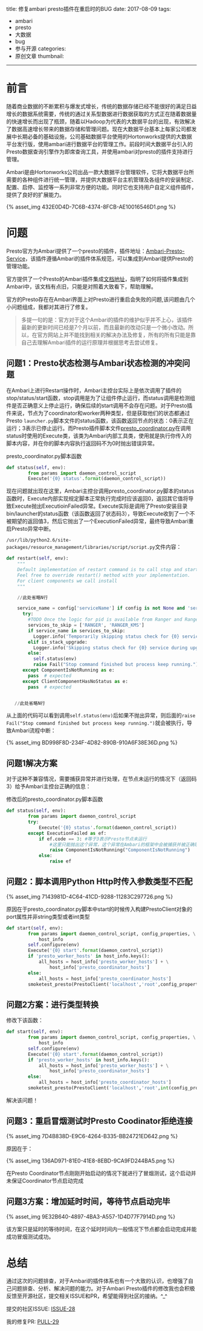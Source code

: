title: 修复ambari presto插件在重启时的BUG
date: 2017-08-09
tags:
 - ambari
 - presto
 - 大数据
 - bug
 - 参与开源
categories:
 - 原创文章
thumbnail: 
---

# 前言

随着商业数据的不断累积与爆发式增长，传统的数据存储已经不能很好的满足日益增长的数据系统需要，传统的通过关系型数据进行数据获取的方式正在随着数据量的快速增长而出现了瓶颈，随着以Hadoop为代表的大数据平台的出现，有效解决了数据高速增长带来的数据存储和管理问题。现在大数据平台基本上每家公司都发展中长期必备的基础设施，公司基础数据平台使用的Hortonworks提供的大数据平台发行版，使用ambari进行数据平台的管理工作。前段时间大数据平台引入的Presto数据查询引擎作为即席查询工具，并使用ambari对presto的插件支持进行管理。

Ambari是由Hortonworks公司出品一款大数据平台管理软件，它将大数据平台所需要的各种组件进行统一管理，并提供大数据平台主机管理及各组件的安装制定、配置、启停、监控等一系列非常方便的功能。同时它也支持用户自定义组件插件，提供了良好的扩展能力。

<!-- more -->

{% asset_img 432E0D4D-7C6B-4374-8FCB-AE10016546D1.png %}

# 问题

Presto官方为Ambari提供了一个presto的插件，插件地址：[Ambari-Presto-Service](https://github.com/prestodb/ambari-presto-service)，该插件遵循Ambari的插件体系规范，可以集成到Ambari提供Presto的管理功能。

官方提供了一个Presto的Ambari插件集成[文档地址](https://prestodb.io/ambari-presto-service/getting-started.html#)，指明了如何将插件集成到Ambari中，该文档有点旧，只能是对照着大致看下，帮助理解。

官方的Presto存在在Ambari界面上对Presto进行重启会失败的问题,该问题由几个小问题组成，我都对其进行了修复。

> 多提一句的是：官方对于这个Ambari的插件的维护似乎并不上心，该插件最新的更新时间已经是7个月以前，而且最新的改动只是一个微小改动。所以，在官方网站上并不能找到相关的解决办法及修复，所有的所有只能是靠自己去理解Ambari插件的运行原理并根据思考去尝试修复。

## 问题1：Presto状态检测与Ambari状态检测的冲突问题

在Ambari上进行Restart操作时，Ambari主控台实际上是依次调用了插件的stop/status/start函数，stop调用是为了让组件停止运行，而status调用是检测组件是否正确意义上停止运行，确保后续的start调用不会存在问题。对于Presto插件来说，节点为了coordinator和worker两种类型，但是获取他们的状态都通过Presto `launcher.py`脚本文件的status函数，该函数返回节点的状态：0表示正在运行；3表示已停止运行。而Presto插件脚本文件[presto_coordinator.py](https://github.com/prestodb/ambari-presto-service/blob/master/package/scripts/presto_coordinator.py)在调用status时使用的Execute类，该类为Ambari内部工具类，使用就是执行你传入的脚本内容，并在你的脚本内容执行返回码不为0时抛出错误异常。

presto_coordinator.py脚本函数

```python
def status(self, env):
        from params import daemon_control_script
        Execute('{0} status'.format(daemon_control_script))
```

现在问题就出现在这里，Ambari主控台调用presto_coordinator.py脚本的status函数时，Execute内部实现规定脚本正常执行完成时应该返回0，返回其它值将导致Execute抛出ExecutioinFailed异常。Execute实际是调用了Presto安装目录bin/launcher的status函数（该函数返回了状态码3），导致Execute收到了一个不被期望的返回值3，然后它抛出了一个ExecutionFailed异常，最终导致Ambari重启Presto异常中断。

  `/usr/lib/python2.6/site-packages/resource_management/libraries/script/script.py`文件内容：

```python
def restart(self, env):
    """
    Default implementation of restart command is to call stop and start methods
    Feel free to override restart() method with your implementation.
    For client components we call install
    """

    //此处省略N行

    service_name = config['serviceName'] if config is not None and 'serviceName' in config else None
      try:
        #TODO Once the logic for pid is available from Ranger and Ranger KMS code, will remove the below if block.
        services_to_skip = ['RANGER', 'RANGER_KMS']
        if service_name in services_to_skip:
          Logger.info('Temporarily skipping status check for {0} service only.'.format(service_name))
        elif is_stack_upgrade:
          Logger.info('Skipping status check for {0} service during upgrade'.format(service_name))
        else:
          self.status(env)
          raise Fail("Stop command finished but process keep running.")
      except ComponentIsNotRunning as e:
        pass  # expected
      except ClientComponentHasNoStatus as e:
        pass  # expected


   //此处省略N行


```
从上面的代码可以看到调用`self.status(env)`后如果不抛出异常，则后面的`raise Fail("Stop command finished but process keep running.")`就会被执行，导致Ambari流程中断：

{% asset_img BD998F8D-234F-4D82-890B-910A6F38E36D.png %}

## 问题1解决方案

对于这种不兼容情况，需要捕获异常并进行处理，在节点未运行的情况下（返回码3）给予Ambari主控台正确的信息：

修改后的presto_coordinator.py脚本函数
```python
def status(self, env):
        from params import daemon_control_script
        try:
            Execute('{0} status'.format(daemon_control_script))
        except ExecutionFailed as ef:
            if ef.code == 3: #等于3表示Presto节点未运行
                #这里只能抛出这个异常，这个异常在Ambari的框架中会被捕获并被正确理解和处理
                raise ComponentIsNotRunning("ComponentIsNotRunning")
            else:
                raise ef
```

## 问题2：脚本调用Python Http时传入参数类型不匹配

{% asset_img 7143981D-4C64-41CD-9288-11283C297726.png %}

原因在于presto_coordinator.py脚本中start的时候传入构建PrestoClient对象的port属性并非string类型或者int类型

```python
def start(self, env):
        from params import daemon_control_script, config_properties, \
            host_info
        self.configure(env)
        Execute('{0} start'.format(daemon_control_script))
        if 'presto_worker_hosts' in host_info.keys():
            all_hosts = host_info['presto_worker_hosts'] + \
                host_info['presto_coordinator_hosts']
        else:
            all_hosts = host_info['presto_coordinator_hosts']
        smoketest_presto(PrestoClient('localhost','root',config_properties['http-server.http.port']),all_hosts)

```
## 问题2方案：进行类型转换

修改下该函数：
```python
def start(self, env):
        from params import daemon_control_script, config_properties, \
            host_info
        self.configure(env)
        Execute('{0} start'.format(daemon_control_script))
        if 'presto_worker_hosts' in host_info.keys():
            all_hosts = host_info['presto_worker_hosts'] + \
                host_info['presto_coordinator_hosts']
        else:
            all_hosts = host_info['presto_coordinator_hosts']
        smoketest_presto(PrestoClient('localhost','root',int(config_properties['http-server.http.port']),all_hosts)
```
解决该问题！

## 问题3：重启冒烟测试时Presto Coodinator拒绝连接

{% asset_img 7D4B838D-E9C6-4264-B335-BB24721ED642.png %}

原因在于：

{% asset_img 136AD971-81E0-41E8-8EBD-9CA9FD244BA5.png %}

在Presto Coordinator节点刚刚开始启动的情况下就进行了冒烟测试，这个启动并未保证Coordinator节点启动完成

## 问题3方案：增加延时时间，等待节点启动完毕

{% asset_img 9E32B640-4897-4BA3-A557-1D4D77F7914D.png %}

该方案只是延时的等待时间，在这个延时时间内一般情况下节点都会启动完成并能成功冒烟测试成功。

# 总结

通过这次的问题排查，对于Ambari的插件体系也有一个大致的认识，也增强了自己问题排查、分析、解决问题的能力。对于Ambari Presto插件的修改我也会积极反馈至开源社区，提交相关ISSUE和PR，希望能得到社区的接纳。^_^

提交的社区ISSUE: [ISSUE-28](https://github.com/prestodb/ambari-presto-service/issues/28)

我的修复PR: [PULL-29](https://github.com/prestodb/ambari-presto-service/pull/29)

